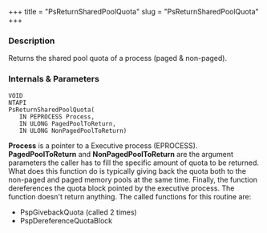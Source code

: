 +++
title = "PsReturnSharedPoolQuota"
slug = "PsReturnSharedPoolQuota"
+++

### Description

Returns the shared pool quota of a process (paged & non-paged).

### Internals & Parameters

```
VOID
NTAPI
PsReturnSharedPoolQuota(
   IN PEPROCESS Process,
   IN ULONG PagedPoolToReturn,
   IN ULONG NonPagedPoolToReturn)
```      

**Process** is a pointer to a Executive process (EPROCESS). **PagedPoolToReturn** and **NonPagedPoolToReturn** are the argument parameters the caller has to fill the specific amount of quota to be returned. What does this function do is typically giving back the quota both to the non-paged and paged memory pools at the same time. Finally, the function dereferences the quota block pointed by the executive process. The function doesn't return anything. The called functions for this routine are:

- PspGivebackQuota (called 2 times)
- PspDereferenceQuotaBlock